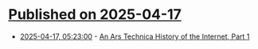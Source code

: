 # [Published on 2025-04-17](index.md)

* [2025-04-17, 05:23:00](https://soylentnews.org/article.pl?sid=25/04/16/1153241&from=rss) - [An Ars Technica History of the Internet, Part 1](https://soylentnews.org/article.pl?sid=25/04/16/1153241&from=rss)
